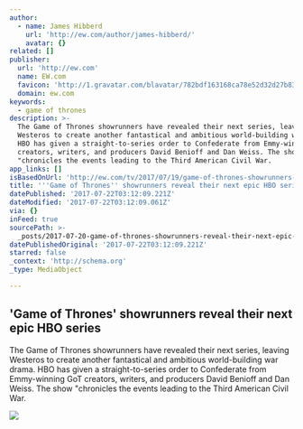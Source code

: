 ```yaml
---
author:
  - name: James Hibberd
    url: 'http://ew.com/author/james-hibberd/'
    avatar: {}
related: []
publisher:
  url: 'http://ew.com'
  name: EW.com
  favicon: 'http://1.gravatar.com/blavatar/782bdf163168ca78e52d32d27b830793?s=32'
  domain: ew.com
keywords:
  - game of thrones
description: >-
  The Game of Thrones showrunners have revealed their next series, leaving
  Westeros to create another fantastical and ambitious world-building war drama.
  HBO has given a straight-to-series order to Confederate from Emmy-winning GoT
  creators, writers, and producers David Benioff and Dan Weiss. The show
  "chronicles the events leading to the Third American Civil War.
app_links: []
isBasedOnUrl: 'http://ew.com/tv/2017/07/19/game-of-thrones-showrunners-confederate/'
title: '''Game of Thrones'' showrunners reveal their next epic HBO series'
datePublished: '2017-07-22T03:12:09.221Z'
dateModified: '2017-07-22T03:12:09.061Z'
via: {}
inFeed: true
sourcePath: >-
  _posts/2017-07-20-game-of-thrones-showrunners-reveal-their-next-epic-hbo-ser.md
datePublishedOriginal: '2017-07-22T03:12:09.221Z'
starred: false
_context: 'http://schema.org'
_type: MediaObject

---
```

<article style=""><h1>'Game of Thrones' showrunners reveal their next epic HBO series</h1><p>The Game of Thrones showrunners have revealed their next series, leaving Westeros to create another fantastical and ambitious world-building war drama. HBO has given a straight-to-series order to Confederate from Emmy-winning GoT creators, writers, and producers David Benioff and Dan Weiss. The show "chronicles the events leading to the Third American Civil War.</p><img src="https://ewedit.files.wordpress.com/2017/07/d-b-weiss-and-david-benioff.jpg?w=2000" /></article>